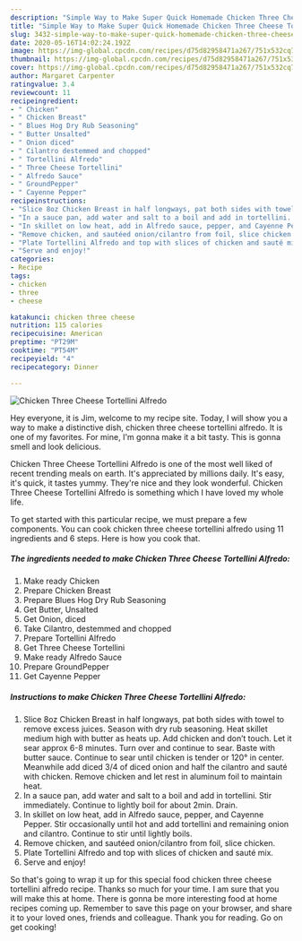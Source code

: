 ```yaml
---
description: "Simple Way to Make Super Quick Homemade Chicken Three Cheese Tortellini Alfredo"
title: "Simple Way to Make Super Quick Homemade Chicken Three Cheese Tortellini Alfredo"
slug: 3432-simple-way-to-make-super-quick-homemade-chicken-three-cheese-tortellini-alfredo
date: 2020-05-16T14:02:24.192Z
image: https://img-global.cpcdn.com/recipes/d75d82958471a267/751x532cq70/chicken-three-cheese-tortellini-alfredo-recipe-main-photo.jpg
thumbnail: https://img-global.cpcdn.com/recipes/d75d82958471a267/751x532cq70/chicken-three-cheese-tortellini-alfredo-recipe-main-photo.jpg
cover: https://img-global.cpcdn.com/recipes/d75d82958471a267/751x532cq70/chicken-three-cheese-tortellini-alfredo-recipe-main-photo.jpg
author: Margaret Carpenter
ratingvalue: 3.4
reviewcount: 11
recipeingredient:
- " Chicken"
- " Chicken Breast"
- " Blues Hog Dry Rub Seasoning"
- " Butter Unsalted"
- " Onion diced"
- " Cilantro destemmed and chopped"
- " Tortellini Alfredo"
- " Three Cheese Tortellini"
- " Alfredo Sauce"
- " GroundPepper"
- " Cayenne Pepper"
recipeinstructions:
- "Slice 8oz Chicken Breast in half longways, pat both sides with towel to remove excess juices. Season with dry rub seasoning. Heat skillet medium high with butter as heats up. Add chicken and don’t touch. Let it sear approx 6-8 minutes. Turn over and continue to sear. Baste with butter sauce. Continue to sear until chicken is tender or 120° in center. Meanwhile add diced 3/4 of diced onion and half the cilantro and sauté with chicken. Remove chicken and let rest in aluminum foil to maintain heat."
- "In a sauce pan, add water and salt to a boil and add in tortellini. Stir immediately. Continue to lightly boil for about 2min. Drain."
- "In skillet on low heat, add in Alfredo sauce, pepper, and Cayenne Pepper. Stir occasionally until hot and add tortellini and remaining onion and cilantro. Continue to stir until lightly boils."
- "Remove chicken, and sautéed onion/cilantro from foil, slice chicken."
- "Plate Tortellini Alfredo and top with slices of chicken and sauté mix."
- "Serve and enjoy!"
categories:
- Recipe
tags:
- chicken
- three
- cheese

katakunci: chicken three cheese 
nutrition: 115 calories
recipecuisine: American
preptime: "PT29M"
cooktime: "PT54M"
recipeyield: "4"
recipecategory: Dinner

---
```



![Chicken Three Cheese Tortellini Alfredo](https://img-global.cpcdn.com/recipes/d75d82958471a267/751x532cq70/chicken-three-cheese-tortellini-alfredo-recipe-main-photo.jpg)

Hey everyone, it is Jim, welcome to my recipe site. Today, I will show you a way to make a distinctive dish, chicken three cheese tortellini alfredo. It is one of my favorites. For mine, I'm gonna make it a bit tasty. This is gonna smell and look delicious.



Chicken Three Cheese Tortellini Alfredo is one of the most well liked of recent trending meals on earth. It's appreciated by millions daily. It's easy, it's quick, it tastes yummy. They're nice and they look wonderful. Chicken Three Cheese Tortellini Alfredo is something which I have loved my whole life.


To get started with this particular recipe, we must prepare a few components. You can cook chicken three cheese tortellini alfredo using 11 ingredients and 6 steps. Here is how you cook that.

<!--inarticleads1-->

##### The ingredients needed to make Chicken Three Cheese Tortellini Alfredo:

1. Make ready  Chicken
1. Prepare  Chicken Breast
1. Prepare  Blues Hog Dry Rub Seasoning
1. Get  Butter, Unsalted
1. Get  Onion, diced
1. Take  Cilantro, destemmed and chopped
1. Prepare  Tortellini Alfredo
1. Get  Three Cheese Tortellini
1. Make ready  Alfredo Sauce
1. Prepare  GroundPepper
1. Get  Cayenne Pepper




<!--inarticleads2-->

##### Instructions to make Chicken Three Cheese Tortellini Alfredo:

1. Slice 8oz Chicken Breast in half longways, pat both sides with towel to remove excess juices. Season with dry rub seasoning. Heat skillet medium high with butter as heats up. Add chicken and don’t touch. Let it sear approx 6-8 minutes. Turn over and continue to sear. Baste with butter sauce. Continue to sear until chicken is tender or 120° in center. Meanwhile add diced 3/4 of diced onion and half the cilantro and sauté with chicken. Remove chicken and let rest in aluminum foil to maintain heat.
1. In a sauce pan, add water and salt to a boil and add in tortellini. Stir immediately. Continue to lightly boil for about 2min. Drain.
1. In skillet on low heat, add in Alfredo sauce, pepper, and Cayenne Pepper. Stir occasionally until hot and add tortellini and remaining onion and cilantro. Continue to stir until lightly boils.
1. Remove chicken, and sautéed onion/cilantro from foil, slice chicken.
1. Plate Tortellini Alfredo and top with slices of chicken and sauté mix.
1. Serve and enjoy!




So that's going to wrap it up for this special food chicken three cheese tortellini alfredo recipe. Thanks so much for your time. I am sure that you will make this at home. There is gonna be more interesting food at home recipes coming up. Remember to save this page on your browser, and share it to your loved ones, friends and colleague. Thank you for reading. Go on get cooking!
